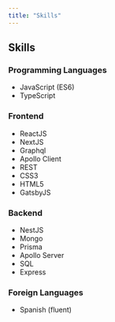 ```yaml
---
title: "Skills"
---
```

## Skills

### Programming Languages
* JavaScript (ES6)
* TypeScript

### Frontend
* ReactJS
* NextJS
* Graphql
* Apollo Client
* REST
* CSS3
* HTML5
* GatsbyJS

### Backend
* NestJS
* Mongo
* Prisma
* Apollo Server
* SQL
* Express

### Foreign Languages
* Spanish (fluent)
